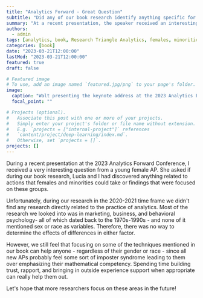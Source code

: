 ```yaml
---
title: "Analytics Forward - Great Question"
subtitle: "Did any of our book research identify anything specific for female and minority APs?"
summary: "At a recent presentation, the speaker received an interesting question from a young female AP about what insights they had uncovered related to actions females and minorities could take in practice analytics. Unfortunately, their research didn't reveal anything directly related to this topic as most of the research dated back to the 1970s-1990s and didn't include sex or race as variables. Despite this, they believe focusing on techniques mentioned in their book can help anyone - regardless of gender or race - with imposter syndrome and building trust, rapport, and outside experience support when necessary. Let's hope more researchers look into these areas in the future."
authors:
  - admin
tags: [analytics, book, Research Triangle Analytics, females, minorities]
categories: [book]
date: "2023-03-21T12:00:00"
lastMod: "2023-03-21T12:00:00"
featured: true
draft: false

# Featured image
# To use, add an image named `featured.jpg/png` to your page's folder. 
image:
  caption: "Walt presenting the keynote address at the 2023 Analytics Forward Conference, NC State"
  focal_point: ""

# Projects (optional).
#   Associate this post with one or more of your projects.
#   Simply enter your project's folder or file name without extension.
#   E.g. `projects = ["internal-project"]` references 
#   `content/project/deep-learning/index.md`.
#   Otherwise, set `projects = []`.
projects: []
---
```


During a recent presentation at the 2023 Analytics Forward Conference, I received a very interesting question from a young female AP. She asked if during our book research, Lucia and I had discovered anything related to actions that females and minorities could take or findings that were focused on these groups.

Unfortunately, during our research in the 2020-2021 time frame we didn't find any research directly related to the practice of analytics. Most of the research we looked into was in marketing, business, and behavioral psychology- all of which dated back to the 1970s-1990s - and none of it mentioned sex or race as variables. Therefore, there was no way to determine the effects of differences in either factor.

However, we still feel that focusing on some of the techniques mentioned in our book can help anyone - regardless of their gender or race - since all new APs probably feel some sort of imposter syndrome leading to them over emphasizing their mathematical competency. Spending time building trust, rapport, and bringing in outside experience support when appropriate can really help them out.

Let's hope that more researchers focus on these areas in the future!
